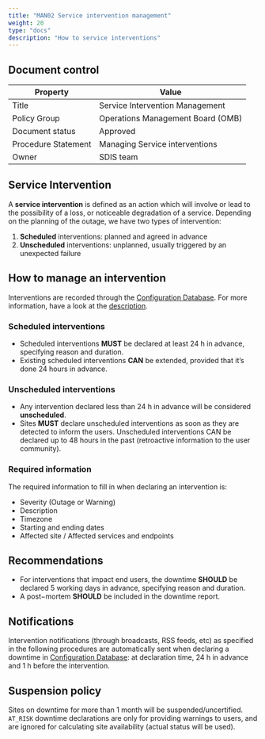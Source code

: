 ```yaml
---
title: "MAN02 Service intervention management"
weight: 20
type: "docs"
description: "How to service interventions"
---
```


## Document control

| Property            | Value                             |
| ------------------- | --------------------------------- |
| Title               | Service Intervention Management   |
| Policy Group        | Operations Management Board (OMB) |
| Document status     | Approved                          |
| Procedure Statement | Managing Service interventions    |
| Owner               | SDIS team                         |

## Service Intervention

A **service intervention** is defined as an action which will involve or lead to
the possibility of a loss, or noticeable degradation of a service. Depending on
the planning of the outage, we have two types of intervention:

1. **Scheduled** interventions: planned and agreed in advance
2. **Unscheduled** interventions: unplanned, usually triggered by an unexpected
   failure

## How to manage an intervention

Interventions are recorded through the
[Configuration Database](../../../internal/configuration-database). For more
information, have a look at the
[description](../../../internal/configuration-database/downtimes).

### Scheduled interventions

- Scheduled interventions **MUST** be declared at least 24 h in advance,
  specifying reason and duration.
- Existing scheduled interventions **CAN** be extended, provided that it’s done
  24 hours in advance.

### Unscheduled interventions

- Any intervention declared less than 24 h in advance will be considered
  **unscheduled**.
- Sites **MUST** declare unscheduled interventions as soon as they are detected
  to inform the users. Unscheduled interventions CAN be declared up to 48 hours
  in the past (retroactive information to the user community).

### Required information

The required information to fill in when declaring an intervention is:

- Severity (Outage or Warning)
- Description
- Timezone
- Starting and ending dates
- Affected site / Affected services and endpoints

## Recommendations

- For interventions that impact end users, the downtime **SHOULD** be declared 5
  working days in advance, specifying reason and duration.
- A post−mortem **SHOULD** be included in the downtime report.

## Notifications

Intervention notifications (through broadcasts, RSS feeds, etc) as specified in
the following procedures are automatically sent when declaring a downtime in
[Configuration Database](../../../internal/configuration-database): at
declaration time, 24 h in advance and 1 h before the intervention.

## Suspension policy

Sites on downtime for more than 1 month will be suspended/uncertified. `AT_RISK`
downtime declarations are only for providing warnings to users, and are ignored
for calculating site availability (actual status will be used).
